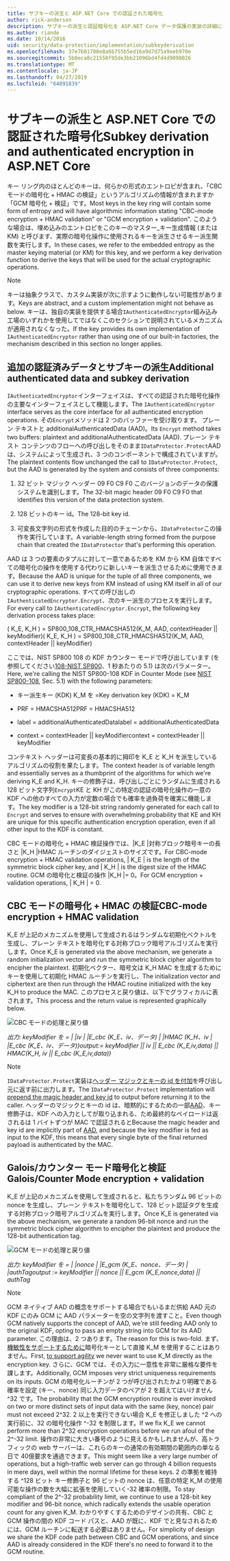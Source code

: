 ```yaml
---
title: サブキーの派生と ASP.NET Core での認証された暗号化
author: rick-anderson
description: サブキーの派生と認証暗号化を ASP.NET Core データ保護の実装の詳細について説明します。
ms.author: riande
ms.date: 10/14/2016
uid: security/data-protection/implementation/subkeyderivation
ms.openlocfilehash: 37e7b01700e8a6b755b5ed16a9d7d75a9eeb970e
ms.sourcegitcommit: 5b0eca8c21550f95de3bb21096bd4fd4d9098026
ms.translationtype: MT
ms.contentlocale: ja-JP
ms.lasthandoff: 04/27/2019
ms.locfileid: "64891839"
---
```

# <a name="subkey-derivation-and-authenticated-encryption-in-aspnet-core"></a><span data-ttu-id="19e06-103">サブキーの派生と ASP.NET Core での認証された暗号化</span><span class="sxs-lookup"><span data-stu-id="19e06-103">Subkey derivation and authenticated encryption in ASP.NET Core</span></span>

<a name="data-protection-implementation-subkey-derivation"></a>

<span data-ttu-id="19e06-104">キー リング内のほとんどのキーは、何らかの形式のエントロピが含まれ、「CBC モードの暗号化 + HMAC の検証」というアルゴリズムの情報が含まれますか「GCM 暗号化 + 検証」です。</span><span class="sxs-lookup"><span data-stu-id="19e06-104">Most keys in the key ring will contain some form of entropy and will have algorithmic information stating "CBC-mode encryption + HMAC validation" or "GCM encryption + validation".</span></span> <span data-ttu-id="19e06-105">このような場合は、埋め込みのエントロピをこのキーのマスター_キー生成情報 (または KM) と呼びます、実際の暗号化操作に使用されるキーを派生させるキー派生関数を実行します。</span><span class="sxs-lookup"><span data-stu-id="19e06-105">In these cases, we refer to the embedded entropy as the master keying material (or KM) for this key, and we perform a key derivation function to derive the keys that will be used for the actual cryptographic operations.</span></span>

> [!NOTE]
> <span data-ttu-id="19e06-106">キーは抽象クラスで、カスタム実装が次に示すように動作しない可能性があります。</span><span class="sxs-lookup"><span data-stu-id="19e06-106">Keys are abstract, and a custom implementation might not behave as below.</span></span> <span data-ttu-id="19e06-107">キーは、独自の実装を提供する場合`IAuthenticatedEncryptor`組み込み工場のいずれかを使用してではなくこのセクションで説明されているメカニズムが適用されなくなった。</span><span class="sxs-lookup"><span data-stu-id="19e06-107">If the key provides its own implementation of `IAuthenticatedEncryptor` rather than using one of our built-in factories, the mechanism described in this section no longer applies.</span></span>

<a name="data-protection-implementation-subkey-derivation-aad"></a>

## <a name="additional-authenticated-data-and-subkey-derivation"></a><span data-ttu-id="19e06-108">追加の認証済みデータとサブキーの派生</span><span class="sxs-lookup"><span data-stu-id="19e06-108">Additional authenticated data and subkey derivation</span></span>

<span data-ttu-id="19e06-109">`IAuthenticatedEncryptor`インターフェイスは、すべての認証された暗号化操作の主要なインターフェイスとして機能します。</span><span class="sxs-lookup"><span data-stu-id="19e06-109">The `IAuthenticatedEncryptor` interface serves as the core interface for all authenticated encryption operations.</span></span> <span data-ttu-id="19e06-110">その`Encrypt`メソッドは 2 つのバッファーを受け取ります。 プレーン テキストと additionalAuthenticatedData (AAD)。</span><span class="sxs-lookup"><span data-stu-id="19e06-110">Its `Encrypt` method takes two buffers: plaintext and additionalAuthenticatedData (AAD).</span></span> <span data-ttu-id="19e06-111">プレーン テキスト コンテンツのフローへの呼び出しをそのまま`IDataProtector.Protect`AAD は、システムによって生成され、3 つのコンポーネントで構成されていますが。</span><span class="sxs-lookup"><span data-stu-id="19e06-111">The plaintext contents flow unchanged the call to `IDataProtector.Protect`, but the AAD is generated by the system and consists of three components:</span></span>

1. <span data-ttu-id="19e06-112">32 ビット マジック ヘッダー 09 F0 C9 F0 このバージョンのデータの保護システムを識別します。</span><span class="sxs-lookup"><span data-stu-id="19e06-112">The 32-bit magic header 09 F0 C9 F0 that identifies this version of the data protection system.</span></span>

2. <span data-ttu-id="19e06-113">128 ビットのキー id。</span><span class="sxs-lookup"><span data-stu-id="19e06-113">The 128-bit key id.</span></span>

3. <span data-ttu-id="19e06-114">可変長文字列の形式を作成した目的のチェーンから、`IDataProtector`この操作を実行しています。</span><span class="sxs-lookup"><span data-stu-id="19e06-114">A variable-length string formed from the purpose chain that created the `IDataProtector` that's performing this operation.</span></span>

<span data-ttu-id="19e06-115">AAD は 3 つの要素のタプルに対して一意であるためを KM から KM 自体ですべての暗号化の操作を使用する代わりに新しいキーを派生させるために使用できます。</span><span class="sxs-lookup"><span data-stu-id="19e06-115">Because the AAD is unique for the tuple of all three components, we can use it to derive new keys from KM instead of using KM itself in all of our cryptographic operations.</span></span> <span data-ttu-id="19e06-116">すべての呼び出しの`IAuthenticatedEncryptor.Encrypt`、次のキー派生のプロセスを実行します。</span><span class="sxs-lookup"><span data-stu-id="19e06-116">For every call to `IAuthenticatedEncryptor.Encrypt`, the following key derivation process takes place:</span></span>

<span data-ttu-id="19e06-117">( K_E, K_H ) = SP800_108_CTR_HMACSHA512(K_M, AAD, contextHeader || keyModifier)</span><span class="sxs-lookup"><span data-stu-id="19e06-117">( K_E, K_H ) = SP800_108_CTR_HMACSHA512(K_M, AAD, contextHeader || keyModifier)</span></span>

<span data-ttu-id="19e06-118">ここでは、NIST SP800 108 の KDF カウンター モードで呼び出しています (を参照してください[108-NIST SP800](http://nvlpubs.nist.gov/nistpubs/Legacy/SP/nistspecialpublication800-108.pdf)、1 秒あたりの 5.1) は次のパラメーター。</span><span class="sxs-lookup"><span data-stu-id="19e06-118">Here, we're calling the NIST SP800-108 KDF in Counter Mode (see [NIST SP800-108](http://nvlpubs.nist.gov/nistpubs/Legacy/SP/nistspecialpublication800-108.pdf), Sec. 5.1) with the following parameters:</span></span>

* <span data-ttu-id="19e06-119">キー派生キー (KDK) K_M を =</span><span class="sxs-lookup"><span data-stu-id="19e06-119">Key derivation key (KDK) = K_M</span></span>

* <span data-ttu-id="19e06-120">PRF = HMACSHA512</span><span class="sxs-lookup"><span data-stu-id="19e06-120">PRF = HMACSHA512</span></span>

* <span data-ttu-id="19e06-121">label = additionalAuthenticatedData</span><span class="sxs-lookup"><span data-stu-id="19e06-121">label = additionalAuthenticatedData</span></span>

* <span data-ttu-id="19e06-122">context = contextHeader || keyModifier</span><span class="sxs-lookup"><span data-stu-id="19e06-122">context = contextHeader || keyModifier</span></span>

<span data-ttu-id="19e06-123">コンテキスト ヘッダーは可変長の基本的に拇印を K_E と K_H を派生しているアルゴリズムの役割を果たします。</span><span class="sxs-lookup"><span data-stu-id="19e06-123">The context header is of variable length and essentially serves as a thumbprint of the algorithms for which we're deriving K_E and K_H.</span></span> <span data-ttu-id="19e06-124">キーの修飾子は、呼び出しごとにランダムに生成される 128 ビット文字列`Encrypt`KE と KH がこの特定の認証の暗号化操作の一意の KDF への他のすべての入力が定数の場合でも確率を過負荷を確実に機能します。</span><span class="sxs-lookup"><span data-stu-id="19e06-124">The key modifier is a 128-bit string randomly generated for each call to `Encrypt` and serves to ensure with overwhelming probability that KE and KH are unique for this specific authentication encryption operation, even if all other input to the KDF is constant.</span></span>

<span data-ttu-id="19e06-125">CBC モードの暗号化 + HMAC 検証操作では、|K_E |対称ブロック暗号キーの長さと |K_H |HMAC ルーチンのダイジェストのサイズです。</span><span class="sxs-lookup"><span data-stu-id="19e06-125">For CBC-mode encryption + HMAC validation operations, | K_E | is the length of the symmetric block cipher key, and | K_H | is the digest size of the HMAC routine.</span></span> <span data-ttu-id="19e06-126">GCM の暗号化と検証の操作 |K_H |= 0。</span><span class="sxs-lookup"><span data-stu-id="19e06-126">For GCM encryption + validation operations, | K_H | = 0.</span></span>

## <a name="cbc-mode-encryption--hmac-validation"></a><span data-ttu-id="19e06-127">CBC モードの暗号化 + HMAC の検証</span><span class="sxs-lookup"><span data-stu-id="19e06-127">CBC-mode encryption + HMAC validation</span></span>

<span data-ttu-id="19e06-128">K_E が上記のメカニズムを使用して生成されるはランダムな初期化ベクトルを生成し、プレーン テキストを暗号化する対称ブロック暗号アルゴリズムを実行します。</span><span class="sxs-lookup"><span data-stu-id="19e06-128">Once K_E is generated via the above mechanism, we generate a random initialization vector and run the symmetric block cipher algorithm to encipher the plaintext.</span></span> <span data-ttu-id="19e06-129">初期化ベクター、暗号文は K_H MAC を生成するためにキーを使用して初期化 HMAC ルーチンを実行し、</span><span class="sxs-lookup"><span data-stu-id="19e06-129">The initialization vector and ciphertext are then run through the HMAC routine initialized with the key K_H to produce the MAC.</span></span> <span data-ttu-id="19e06-130">このプロセスと戻り値は、以下でグラフィカルに表されます。</span><span class="sxs-lookup"><span data-stu-id="19e06-130">This process and the return value is represented graphically below.</span></span>

![CBC モードの処理と戻り値](subkeyderivation/_static/cbcprocess.png)

<span data-ttu-id="19e06-132">*出力: keyModifier を = | |iv | |E_cbc (K_E、iv、データ) | |HMAC (K_H、iv | |E_cbc (K_E、iv、データ))*</span><span class="sxs-lookup"><span data-stu-id="19e06-132">*output:= keyModifier || iv || E_cbc (K_E,iv,data) || HMAC(K_H, iv || E_cbc (K_E,iv,data))*</span></span>

> [!NOTE]
> <span data-ttu-id="19e06-133">`IDataProtector.Protect`実装は[ヘッダー マジックとキーの id を付加](xref:security/data-protection/implementation/authenticated-encryption-details)を呼び出し元に返す前に出力します。</span><span class="sxs-lookup"><span data-stu-id="19e06-133">The `IDataProtector.Protect` implementation will [prepend the magic header and key id](xref:security/data-protection/implementation/authenticated-encryption-details) to output before returning it to the caller.</span></span> <span data-ttu-id="19e06-134">ヘッダーのマジックとキーの id は、暗黙的にするための一部[AAD](xref:security/data-protection/implementation/subkeyderivation#data-protection-implementation-subkey-derivation-aad)、キー修飾子は、KDF への入力としてが取り込まれる、ため最終的なペイロードは返されるは 1 バイトずつが MAC で認証されると</span><span class="sxs-lookup"><span data-stu-id="19e06-134">Because the magic header and key id are implicitly part of [AAD](xref:security/data-protection/implementation/subkeyderivation#data-protection-implementation-subkey-derivation-aad), and because the key modifier is fed as input to the KDF, this means that every single byte of the final returned payload is authenticated by the MAC.</span></span>

## <a name="galoiscounter-mode-encryption--validation"></a><span data-ttu-id="19e06-135">Galois/カウンター モード暗号化と検証</span><span class="sxs-lookup"><span data-stu-id="19e06-135">Galois/Counter Mode encryption + validation</span></span>

<span data-ttu-id="19e06-136">K_E が上記のメカニズムを使用して生成されると、私たちランダム 96 ビットの nonce を生成し、プレーン テキストを暗号化して、128 ビット認証タグを生成する対称ブロック暗号アルゴリズムを実行します。</span><span class="sxs-lookup"><span data-stu-id="19e06-136">Once K_E is generated via the above mechanism, we generate a random 96-bit nonce and run the symmetric block cipher algorithm to encipher the plaintext and produce the 128-bit authentication tag.</span></span>

![GCM モードの処理と戻り値](subkeyderivation/_static/galoisprocess.png)

<span data-ttu-id="19e06-138">*出力: keyModifier を = | |nonce | |E_gcm (K_E、nonce、データ) | |authTag*</span><span class="sxs-lookup"><span data-stu-id="19e06-138">*output := keyModifier || nonce || E_gcm (K_E,nonce,data) || authTag*</span></span>

> [!NOTE]
> <span data-ttu-id="19e06-139">GCM ネイティブ AAD の概念をサポートする場合でもいるまだ供給 AAD 元の KDF にのみ GCM に AAD パラメーターを空の文字列を渡すこと。</span><span class="sxs-lookup"><span data-stu-id="19e06-139">Even though GCM natively supports the concept of AAD, we're still feeding AAD only to the original KDF, opting to pass an empty string into GCM for its AAD parameter.</span></span> <span data-ttu-id="19e06-140">この理由は、2 つあります。</span><span class="sxs-lookup"><span data-stu-id="19e06-140">The reason for this is two-fold.</span></span> <span data-ttu-id="19e06-141">まず、[機敏性をサポートするために](xref:security/data-protection/implementation/context-headers#data-protection-implementation-context-headers)暗号化キーとして直接 K_M を使用することはありません。</span><span class="sxs-lookup"><span data-stu-id="19e06-141">First, [to support agility](xref:security/data-protection/implementation/context-headers#data-protection-implementation-context-headers) we never want to use K_M directly as the encryption key.</span></span> <span data-ttu-id="19e06-142">さらに、GCM では、その入力に一意性を非常に厳格な要件を課します。</span><span class="sxs-lookup"><span data-stu-id="19e06-142">Additionally, GCM imposes very strict uniqueness requirements on its inputs.</span></span> <span data-ttu-id="19e06-143">GCM の暗号化ルーチンが 2 つが呼び出されたかより明確である確率を設定 (キー、nonce) 同じ入力データのペアが 2 を超えてはいけません ^32 です。</span><span class="sxs-lookup"><span data-stu-id="19e06-143">The probability that the GCM encryption routine is ever invoked on two or more distinct sets of input data with the same (key, nonce) pair must not exceed 2^32.</span></span> <span data-ttu-id="19e06-144">2 以上を実行できない場合 K_E を修正しました ^2 への実行前に、32 の暗号化操作 ^-32 を制限します。</span><span class="sxs-lookup"><span data-stu-id="19e06-144">If we fix K_E we cannot perform more than 2^32 encryption operations before we run afoul of the 2^-32 limit.</span></span> <span data-ttu-id="19e06-145">操作の非常に大きい番号のように見えるかもしれませんが、高トラフィックの web サーバーは、これらのキーの通常の有効期間の範囲内の単なる日で 40億要求を通過できます。</span><span class="sxs-lookup"><span data-stu-id="19e06-145">This might seem like a very large number of operations, but a high-traffic web server can go through 4 billion requests in mere days, well within the normal lifetime for these keys.</span></span> <span data-ttu-id="19e06-146">2 の準拠を維持する ^128 ビット キー修飾子と 96 ビットの nonce は、任意の特定 K_M の使用可能な操作の数を大幅に拡張を使用していく-32 確率の制限。</span><span class="sxs-lookup"><span data-stu-id="19e06-146">To stay compliant of the 2^-32 probability limit, we continue to use a 128-bit key modifier and 96-bit nonce, which radically extends the usable operation count for any given K_M.</span></span> <span data-ttu-id="19e06-147">わかりやすくするためのデザインの共有、CBC と GCM 操作の間の KDF コード パスと、AAD が既に、KDF でと見なされるためには、GCM ルーチンに転送する必要はありません。</span><span class="sxs-lookup"><span data-stu-id="19e06-147">For simplicity of design we share the KDF code path between CBC and GCM operations, and since AAD is already considered in the KDF there's no need to forward it to the GCM routine.</span></span>
